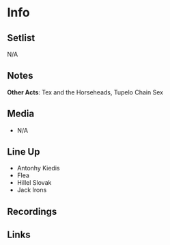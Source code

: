 # Info

## Setlist

N/A

## Notes

**Other Acts**: Tex and the Horseheads, Tupelo Chain Sex

## Media

* N/A

## Line Up
  
* Antonhy Kiedis
* Flea
* Hillel Slovak
* Jack Irons

## Recordings

## Links
